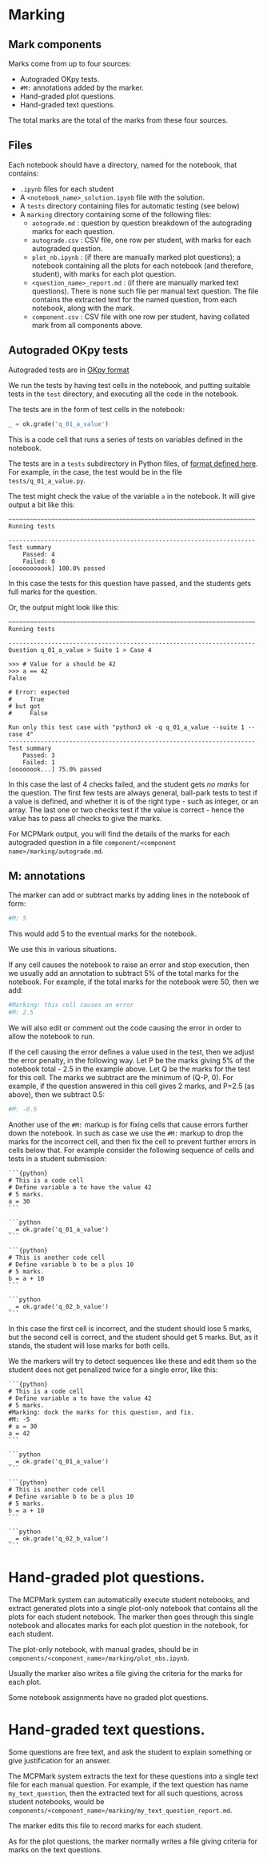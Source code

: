 # Marking

## Mark components

Marks come from up to four sources:

* Autograded OKpy tests.
* `#M:` annotations added by the marker.
* Hand-graded plot questions.
* Hand-graded text questions.

The total marks are the total of the marks from these four sources.

## Files

Each notebook should have a directory, named for the notebook, that contains:

* `.ipynb` files for each student
* A `<notebook_name>_solution.ipynb` file with the solution.
* A `tests` directory containing files for automatic testing (see below)
* A `marking` directory containing some of the following files:
    * `aotograde.md` : question by question breakdown of the autograding marks
      for each question.
    * `autograde.csv` : CSV file, one row per student, with marks for each
      autograded question.
    * `plot_nb.ipynb` : (if there are manually marked plot questions);
      a notebook containing all the plots for each notebook (and therefore,
      student), with marks for each plot question.
    * `<question_name>_report.md` : (if there are manually marked text
      questions).  There is none such file per manual text question.  The file
      contains the extracted text for the named question, from each notebook,
      along with the mark.
    * `component.csv` : CSV file with one row per student, having collated mark
      from all components above.

## Autograded OKpy tests

Autograded tests are in [OKpy
format](https://okpy.github.io/documentation/client.html#ok-client-setup-ok-tests)

We run the tests by having test cells in the notebook, and putting suitable
tests in the `test` directory, and executing all the code in the notebook.

The tests are in the form of test cells in the notebook:

```python
_ = ok.grade('q_01_a_value')
```

This is a code cell that runs a series of tests on variables defined in the
notebook.

The tests are in a `tests` subdirectory in Python files, of [format defined
here](https://okpy.github.io/documentation/client.html#ok-client-setup-ok-tests).
For example, in the case, the test would be in the file
`tests/q_01_a_value.py`.

The test might check the value of the variable `a` in the
notebook.  It will give output a bit like this:

```
~~~~~~~~~~~~~~~~~~~~~~~~~~~~~~~~~~~~~~~~~~~~~~~~~~~~~~~~~~~~~~~~~~~~~
Running tests

---------------------------------------------------------------------
Test summary
    Passed: 4
    Failed: 0
[ooooooooook] 100.0% passed
```

In this case the tests for this question have passed, and the students gets
full marks for the question.

Or, the output might look like this:

```
~~~~~~~~~~~~~~~~~~~~~~~~~~~~~~~~~~~~~~~~~~~~~~~~~~~~~~~~~~~~~~~~~~~~~
Running tests

---------------------------------------------------------------------
Question q_01_a_value > Suite 1 > Case 4

>>> # Value for a should be 42
>>> a == 42
False

# Error: expected
#     True
# but got
#     False

Run only this test case with "python3 ok -q q_01_a_value --suite 1 --case 4"
---------------------------------------------------------------------
Test summary
    Passed: 3
    Failed: 1
[oooooook...] 75.0% passed
```

In this case the last of 4 checks failed, and the student gets *no marks* for
the question.  The first few tests are always general, ball-park tests to test
if a value is defined, and whether it is of the right type - such as integer,
or an array.  The last one or two checks test if the value is correct - hence
the value has to pass all checks to give the marks.

For MCPMark output, you will find the details of the marks for each autograded
question in a file `component/<component name>/marking/autograde.md`.

## M: annotations

The marker can add or subtract marks by adding lines in the notebook of form:

```python
#M: 5
```

This would add 5 to the eventual marks for the notebook.

We use this in various situations.

If any cell causes the notebook to raise an error and stop execution, then we
usually add an annotation to subtract 5% of the total marks for the notebook.
For example, if the total marks for the notebook were 50, then we add:

```python
#Marking: this cell causes an error
#M: 2.5
```

We will also edit or comment out the code causing the error in order to allow
the notebook to run.

If the cell causing the error defines a value used in the test, then we adjust
the error penalty, in the following way.  Let P be the marks giving 5% of the
notebook total - 2.5 in the example above.  Let Q be the marks for the test for
this cell.  The marks we subtract are the minimum of (Q-P, 0).  For example, if
the question answered in this cell gives 2 marks, and P=2.5 (as above), then we
subtract 0.5:

```python
#M: -0.5
```

Another use of the `#M:` markup is for fixing cells that cause errors further
down the notebook.  In such as case we use the `#M:` markup to drop the marks
for the incorrect cell, and then fix the cell to prevent further errors in
cells below that.  For example consider the following sequence of cells and
tests in a student submission:

~~~
```{python}
# This is a code cell
# Define variable a to have the value 42
# 5 marks.
a = 30
```

```python
_ = ok.grade('q_01_a_value')
```

```{python}
# This is another code cell
# Define variable b to be a plus 10
# 5 marks.
b = a + 10
```

```python
_ = ok.grade('q_02_b_value')
```
~~~

In this case the first cell is incorrect, and the student should lose 5 marks,
but the second cell is correct, and the student should get 5 marks.  But, as it
stands, the student will lose marks for both cells.

We the markers will try to detect sequences like these and edit them so the
student does not get penalized twice for a single error, like this:

~~~
```{python}
# This is a code cell
# Define variable a to have the value 42
# 5 marks.
#Marking: dock the marks for this question, and fix.
#M: -5
# a = 30
a = 42
```

```python
_ = ok.grade('q_01_a_value')
```

```{python}
# This is another code cell
# Define variable b to be a plus 10
# 5 marks.
b = a + 10
```

```python
_ = ok.grade('q_02_b_value')
```
~~~

# Hand-graded plot questions.

The MCPMark system can automatically execute student notebooks, and extract
generated plots into a single plot-only notebook that contains all the plots
for each student notebook.  The marker then goes through this single notebook
and allocates marks for each plot question in the notebook, for each student.

The plot-only notebook, with manual grades, should be in
`components/<component_name>/marking/plot_nbs.ipynb`.

Usually the marker also writes a file giving the criteria for the marks for
each plot.

Some notebook assignments have no graded plot questions.

# Hand-graded text questions.

Some questions are free text, and ask the student to explain something or give
justification for an answer.

The MCPMark system extracts the text for these questions into a single text
file for each manual question.  For example, if the text question has name
`my_text_question`, then the extracted text for all such questions, across
student notebooks, would be
`components/<component_name>/marking/my_text_question_report.md`.

The marker edits this file to record marks for each student.

As for the plot questions, the marker normally writes a file giving criteria
for marks on the text questions.
